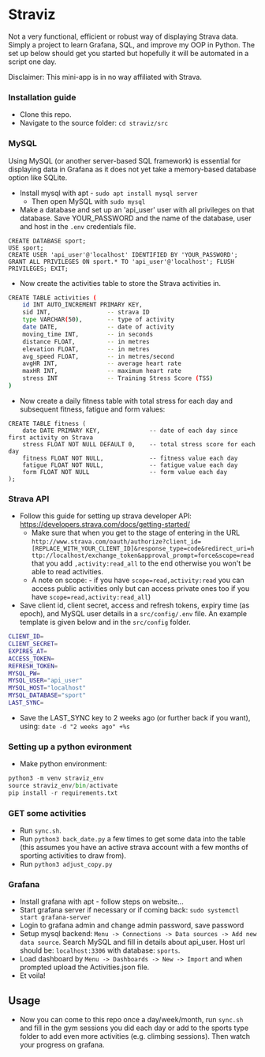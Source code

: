# Straviz

Not a very functional, efficient or robust way of displaying Strava data. Simply a project to learn Grafana, SQL, and improve my OOP in Python. The set up below should get you started but hopefully it will be automated in a script one day.

Disclaimer: This mini-app is in no way affiliated with Strava.

### Installation guide

- Clone this repo.
- Navigate to the source folder: `cd straviz/src`

### MySQL

Using MySQL (or another server-based SQL framework) is essential for displaying data in Grafana as it does not yet take a memory-based database option like SQLite.

- Install mysql with apt - `sudo apt install mysql server`
    - Then open MySQL with `sudo mysql`
- Make a database and set up an 'api_user' user with all privileges on that database. Save YOUR_PASSWORD and the name of the database, user and host in the `.env` credentials file. 
```
CREATE DATABASE sport;
USE sport;
CREATE USER 'api_user'@'localhost' IDENTIFIED BY 'YOUR_PASSWORD';
GRANT ALL PRIVILEGES ON sport.* TO 'api_user'@'localhost'; FLUSH PRIVILEGES; EXIT;
```
- Now create the activities table to store the Strava activities in.
```sh
CREATE TABLE activities (
    id INT AUTO_INCREMENT PRIMARY KEY,
    sid INT,                -- strava ID
    type VARCHAR(50),       -- type of activity
    date DATE,              -- date of activity
    moving_time INT,        -- in seconds
    distance FLOAT,         -- in metres
    elevation FLOAT,        -- in metres
    avg_speed FLOAT,        -- in metres/second
    avgHR INT,              -- average heart rate
    maxHR INT,              -- maximum heart rate
    stress INT              -- Training Stress Score (TSS)
)
```
- Now create a daily fitness table with total stress for each day and subsequent fitness, fatigue and form values: 
```
CREATE TABLE fitness (
    date DATE PRIMARY KEY,              -- date of each day since first activity on Strava
    stress FLOAT NOT NULL DEFAULT 0,    -- total stress score for each day
    fitness FLOAT NOT NULL,             -- fitness value each day
    fatigue FLOAT NOT NULL,             -- fatigue value each day
    form FLOAT NOT NULL                 -- form value each day
);
```


### Strava API
- Follow this guide for setting up strava developer API: https://developers.strava.com/docs/getting-started/
    - Make sure that when you get to the stage of entering in the URL `http://www.strava.com/oauth/authorize?client_id=[REPLACE_WITH_YOUR_CLIENT_ID]&response_type=code&redirect_uri=http://localhost/exchange_token&approval_prompt=force&scope=read` that you add `,activity:read_all` to the end otherwise you won't be able to read activities.
    - A note on scope: - if you have `scope=read,activity:read` you can access public activities only but can access private ones too if you have `scope=read,activity:read_all`)
- Save client id, client secret, access and refresh tokens, expiry time (as epoch), and MySQL user details in a `src/config/.env` file. An example template is given below and in the `src/config` folder.
```sh
CLIENT_ID=
CLIENT_SECRET=
EXPIRES_AT=
ACCESS_TOKEN=
REFRESH_TOKEN=
MYSQL_PW=
MYSQL_USER="api_user"
MYSQL_HOST="localhost"
MYSQL_DATABASE="sport"
LAST_SYNC=
```
- Save the LAST_SYNC key to 2 weeks ago (or further back if you want), using: `date -d "2 weeks ago" +%s`
### Setting up a python evironment
- Make python environment:
```py
python3 -m venv straviz_env
source straviz_env/bin/activate
pip install -r requirements.txt
```

### GET some activities
- Run `sync.sh`. 
- Run `python3 back_date.py` a few times to get some data into the table (this assumes you have an active strava account with a few months of sporting activities to draw from).
- Run `python3 adjust_copy.py`


### Grafana
- Install grafana with apt - follow steps on website...
- Start grafana server if necessary or if coming back: `sudo systemctl start grafana-server`
- Login to grafana admin and change admin password, save password
- Setup mysql backend: `Menu -> Connections -> Data sources -> Add new data source`. Search MySQL and fill in details about api_user. Host url should be: `localhost:3306` with database: `sports`.
- Load dashboard by `Menu -> Dashboards -> New -> Import` and when prompted upload the Activities.json file.
- Et voila!

## Usage

- Now you can come to this repo once a day/week/month, run `sync.sh` and fill in the gym sessions you did each day or add to the sports type folder to add even more activities (e.g. climbing sessions). Then watch your progress on grafana.
